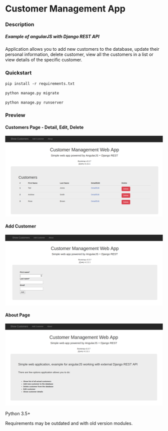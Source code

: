 # Customer Management App

### Description
##### Example of angularJS with Django REST API
Application allows you to add new customers to the database, update their personal information, delete customer, view all the customers in a list or view details of the specific customer.

### Quickstart
```
pip install -r requirements.txt
```
```
python manage.py migrate
```
```
python manage.py runserver
```

### Preview

#### Customers Page - Detail, Edit, Delete
![Screenshot](images/customers.png)
#### Add Customer
![Screenshot](images/add.png)
#### About Page
![Screenshot](images/about.png)

Python 3.5+

Requirements may be outdated and with old version modules.
